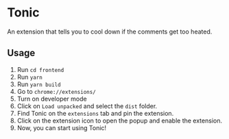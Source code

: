 # Tonic
An extension that tells you to cool down if the comments get too heated.
## Usage
1. Run `cd frontend`
2. Run `yarn`
3. Run `yarn build`
4. Go to `chrome://extensions/`
5. Turn on developer mode
6. Click on `Load unpacked` and select the `dist` folder.
7. Find Tonic on the `extensions` tab and pin the extension.
8. Click on the extension icon to open the popup and enable the extension.
9. Now, you can start using Tonic!
